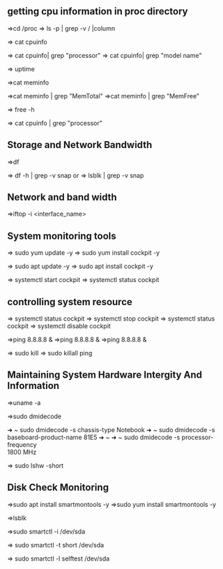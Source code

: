 ## getting cpu information in proc directory

=>cd /proc
=> ls -p | grep -v / |column

<!-- this grep -v will exclude everything that starts with / and we piping through column that will show in column -->

=> cat cpuinfo

<!-- cpu info is a file that contains every information about the cpu
you can get how many core the cpu had 
cpu model,model name etc
 -->

=> cat cpuinfo| grep "processor"
=> cat cpuinfo| grep "model name"

<!-- you can filter information about the cpu info -->

=> uptime

<!-- uptime command give you two information 
	first it shows you the time
	second this will show how much time 
	it is on 
-->

=>cat meminfo

<!-- it will give you all the infrmation about 
	your memory or ram
 -->

=>cat meminfo | grep "MemTotal"
=>cat meminfo | grep "MemFree"

<!-- get the total memory size in KB -->
<!-- get the total free memory in KB  -->

<!-- there is a easy way to do that
	getting memory info in human redable form
 -->

 => free -h
<!-- this will show the memory used shared swap in human readable format -->

<!-- how many processor does your cpu has? -->
<!-- ans -->
=> cat cpuinfo | grep "processor"

## Storage and Network Bandwidth

=>df
<!--df command will show all the file system and where it is mounted

but there is a problem 
when you install any package with snap it will create a separate filesystem/partition for that
to see the filesystem without that the command is bellow
-->

<!-- we exclude the snap with grep -v command -->

=> df -h | grep -v snap
or
=> lsblk | grep -v snap

## Network and band width

<!-- if you need to monitor traffic in a network interface in your device you need a 
tool called iftop 
you might need to install it with your package manager
-->

<!-- first you choose your network interface
then copy the ip address then give this command -->

=>iftop -i <interface_name>


## System monitoring tools

<!-- install cockpit for System GUI monitoring -->
=> sudo yum update -y
=> sudo yum install cockpit -y 

=> sudo apt update -y
=> sudo apt install cockpit -y

<!-- after installing cockpit you start the service -->
=> systemctl start cockpit
=> systemctl status cockpit

<!-- remember cockpit starts at port 9090 -->
<!-- so go to the localhost:9090 -->
<!-- it will show storafe management,
service management
user management
network status management etcc
 -->

 ## controlling system resource

<!-- lets thin the current process is a cockpit -->
<!-- and it is taking a huge resource and we need to stop it down and 
disable so it wont start on the startup -->
<!-- get the ststus of a current status -->

=> systemctl status cockpit
=> systemctl stop cockpit
=> systemctl status cockpit
=> systemctl disable cockpit 


<!-- you can kill the process using kill and killl command  -->
<!-- you need the PID or name of the processs to kill it -->

<!-- suppose making 3 background ptocess -->
=>ping 8.8.8.8 &
=>ping 8.8.8.8 &
=>ping 8.8.8.8 &


<!-- kill the process  -->
=> sudo kill <PID>
=> sudo killall ping


## Maintaining System Hardware Intergity And Information

<!-- monitoring the CPU and RAm and Other hardware -->

<!-- find the linux kernel that you are using commmand -->
=>uname -a

<!-- it will show the machine name kernel with version and OS namae etc -->

<!-- getting the hardware information  -->

=>sudo dmidecode

<!-- this will give you a lot of information -->
<!-- you can filter the information to get the CPU Speed,Mother Board,Processor Memory Storage hardware information -->

➜  ~ sudo dmidecode -s chassis-type
Notebook
➜  ~ sudo dmidecode -s baseboard-product-name
81E5
➜  ~ 
➜  ~ sudo dmidecode -s processor-frequency   
1800 MHz


<!-- dmi decode will give a messy information to geta  clean structure information
we use the lshw command
 -->

 => sudo lshw -short


 ## Disk Check Monitoring
 <!--  first you need a package name smartmontools -->
 =>sudo apt install smartmontools -y
 =>sudo yum install smartmontools -y


 <!-- then applt lsblk to find the storage name you want to test -->

 =>lsblk

<!--  now we need to check if the storafe is compatable with the package -->
<!-- because not all system is compatable with the system -->

=>sudo smartctl -i /dev/sda


<!-- is support is enables then start the test -->

=> sudo smartctl -t short /dev/sda

<!-- it will tell you to wait 2/3 munites while it work in the background -->

<!-- how the output with this command  -->
=> sudo smartctl -l selftest /dev/sda
